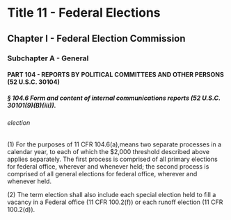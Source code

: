 
# Title 11 - Federal Elections
## Chapter I - Federal Election Commission
### Subchapter A - General
#### PART 104 - REPORTS BY POLITICAL COMMITTEES AND OTHER PERSONS (52 U.S.C. 30104)
##### § 104.6 Form and content of internal communications reports (52 U.S.C. 30101(9)(B)(iii)).
###### election

(1) For the purposes of 11 CFR 104.6(a),means two separate processes in a calendar year, to each of which the $2,000 threshold described above applies separately. The first process is comprised of all primary elections for federal office, wherever and whenever held; the second process is comprised of all general elections for federal office, wherever and whenever held.

(2) The term election shall also include each special election held to fill a vacancy in a Federal office (11 CFR 100.2(f)) or each runoff election (11 CFR 100.2(d)).
